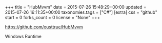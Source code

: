 +++
title = "HubMvvm"
date = 2015-07-26 15:48:29+00:00
updated = 2015-07-26 16:11:35+00:00
taxonomies.tags = ["C#"]
[extra]
css = "github"
start = 0
forks_count = 0
license = "None"
+++

<https://github.com/ousttrue/HubMvvm>

Windows Runtime


